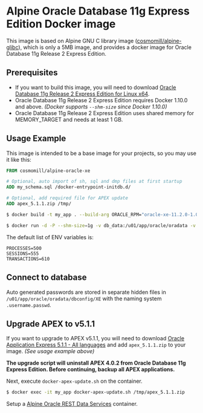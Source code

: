 Alpine Oracle Database 11g Express Edition Docker image
=======================================================

This image is based on Alpine GNU C library image ([cosmomill/alpine-glibc](https://hub.docker.com/r/cosmomill/alpine-glibc/)), which is only a 5MB image, and provides a docker image for Oracle Database 11g Release 2 Express Edition.

Prerequisites
-------------

- If you want to build this image, you will need to download [Oracle Database 11g Release 2 Express Edition for Linux x64](http://www.oracle.com/technetwork/database/database-technologies/express-edition/downloads/index.html).
- Oracle Database 11g Release 2 Express Edition requires Docker 1.10.0 and above. *(Docker supports ```--shm-size``` since Docker 1.10.0)*
- Oracle Database 11g Release 2 Express Edition uses shared memory for MEMORY_TARGET and needs at least 1 GB.

Usage Example
-------------

This image is intended to be a base image for your projects, so you may use it like this:

```Dockerfile
FROM cosmomill/alpine-oracle-xe

# Optional, auto import of sh, sql and dmp files at first startup
ADD my_schema.sql /docker-entrypoint-initdb.d/

# Optional, add required file for APEX update
ADD apex_5.1.1.zip /tmp/
```

```sh
$ docker build -t my_app . --build-arg ORACLE_RPM="oracle-xe-11.2.0-1.0.x86_64.rpm.zip"
```

```sh
$ docker run -d -P --shm-size=1g -v db_data:/u01/app/oracle/oradata -v apex_images:/u01/app/oracle/product/11.2.0/xe/apex/images -p 1521:1521 -p 8080:8080 my_app
```

The default list of ENV variables is:

```
PROCESSES=500
SESSIONS=555
TRANSACTIONS=610
```

Connect to database
-------------------

Auto generated passwords are stored in separate hidden files in ```/u01/app/oracle/oradata/dbconfig/XE``` with the naming system ```.username.passwd```.

Upgrade APEX to v5.1.1
----------------------

If you want to upgrade to APEX v5.1.1, you will need to download [Oracle Application Express 5.1.1 - All languages](http://www.oracle.com/technetwork/developer-tools/apex/downloads/index.html) and add ```apex_5.1.1.zip``` to your image. *(See usage example above)*

**The upgrade script will uninstall APEX 4.0.2 from Oracle Database 11g Express Edition. Before continuing, backup all APEX applications.**

Next, execute ```docker-apex-update.sh``` on the container.

```sh
$ docker exec -it my_app docker-apex-update.sh /tmp/apex_5.1.1.zip
```

Setup a [Alpine Oracle REST Data Services](https://hub.docker.com/r/cosmomill/alpine-ords-apex/) container.
